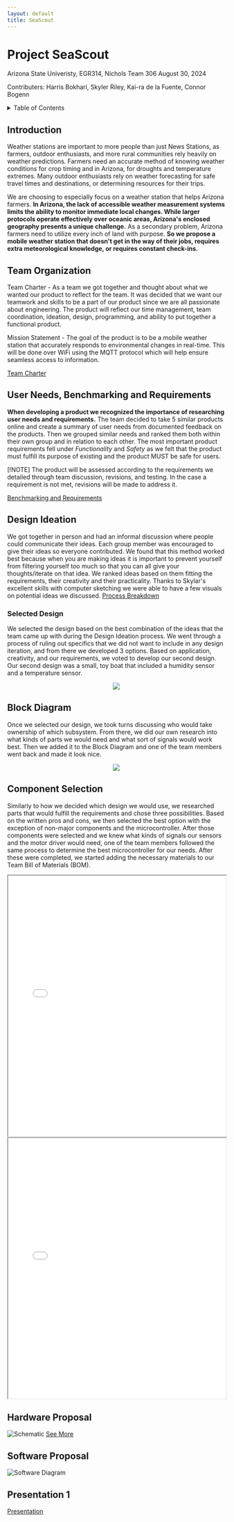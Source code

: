 ```yaml
---
layout: default
title: SeaScout
---
```

# Project SeaScout
Arizona State Univeristy, EGR314, Nichols
Team 306
August 30, 2024

Contributers:
Harris Bokhari,
Skyler Riley,
Kai-ra de la Fuente,
Connor Bogenn

<details>
    
<summary> Table of Contents </summary>
    
[Introduction](#introduction)
[Team Organization](#team-organization)
[Benchmarking](#user-needs,-benchmarking-and-requirements)
[Design Ideation](#design-ideation)
[Block Diagram](#block-diagram)
[Component Selection](#component-selection)
[Hardware Proposal](#hardware-proposal)
[Software Proposal](#software-proposal)   
    
</details>

## Introduction

Weather stations are important to more people than just News Stations, as farmers, outdoor enthusiasts, and more rural communities rely heavily on weather predictions. Farmers need an accurate method of knowing weather conditions for crop timing and in Arizona, for droughts and temperature extremes. Many outdoor enthusiasts rely on weather forecasting for safe travel times and destinations, or determining resources for their trips. 

We are choosing to especially focus on a weather station that helps Arizona farmers. **In Arizona, the lack of accessible weather measurement systems limits the ability to monitor immediate local changes. While larger protocols operate effectively over oceanic areas, Arizona's enclosed geography presents a unique challenge.** As a secondary problem, Arizona farmers need to utilize every inch of land with purpose. **So we propose a mobile weather station that doesn't get in the way of their jobs, requires extra meteorological knowledge, or requires constant check-ins.**

##  Team Organization

Team Charter - As a team we got together and thought about what we wanted our product to reflect for the team. It was decided that we want our teamwork and skills to be a part of our product since we are all passionate about engineering. The product will reflect our time management, team coordination, ideation, design, programming, and ability to put together a functional product.

Mission Statement - The goal of the product is to be a mobile weather station that accurately responds to environmental changes in real-time. This will be done over WiFi using the MQTT protocol which will help ensure seamless access to information.

[Team Charter](./team_organization.md)

## User Needs, Benchmarking and Requirements

**When developing a product we recognized the importance of researching user needs and requirements.** The team decided to take 5 similar products online and create a summary of user needs from documented feedback on the products. Then we grouped similar needs and ranked them both within their own group and in relation to each other. The most important product requirements fell under _Functionality_ and _Safety_ as we felt that the product must fulfill its purpose of existing and the product MUST be safe for users.

[!NOTE]
The product will be assessed according to the requirements we detailed through team discussion, revisions, and testing. In the case a requirement is not met, revisions will be made to address it.

[Benchmarking and Requirements](./appendix.md)

## Design Ideation

We got together in person and had an informal discussion where people could communicate their ideas. Each group member was encouraged to give their ideas so everyone contributed. We found that this method worked best because when you are making ideas it is important to prevent yourself from filtering yourself too much so that you can all give your thoughts/iterate on that idea. We ranked ideas based on them fitting the requirements, their creativity and their practicality. Thanks to Skylar's excellent skills with computer sketching we were able to have a few visuals on potential ideas we discussed. 
[Process Breakdown](./appendix.md)

### Selected Design
We selected the design based on the best combination of the ideas that the team came up with during the Design Ideation process. We went through a process of ruling out specifics that we did not want to include in any design iteration, and from there we developed 3 options. Based on application, creativity, and our requirements, we voted to develop our second design. Our second design was a small, toy boat that included a humidity sensor and a temperature sensor. 
<div align = "center">
    <img src = "https://raw.githubusercontent.com/EmbeddedJellyFish/EmbeddedJellyFish.github.io/main/docs/CAD_Rendering.png">

</div>

## Block Diagram
Once we selected our design, we took turns discussing who would take ownership of which subsystem. From there, we did our own research into what kinds of parts we would need and what sort of signals would work best. Then we added it to the Block Diagram and one of the team members went back and made it look nice.
<div align = "center">
    <img src = "https://raw.githubusercontent.com/EmbeddedJellyFish/EmbeddedJellyFish.github.io/main/docs/Block_Diagram.png">

</div>

## Component Selection
Similarly to how we decided which design we would use, we researched parts that would fulfill the requirements and chose three possibilities. Based on the written pros and cons, we then selected the best option with the exception of non-major components and the microcontroller. After those components were selected and we knew what kinds of signals our sensors and the motor driver would need, one of the team members followed the same process to determine the best microcontroller for our needs. After these were completed, we started adding the necessary materials to our Team Bill of Materials (BOM).
<iframe src="docs/Component_Selection.pdf" width="100%" height="600px">
    This browser does not support PDFs. Please download the PDF to view it: <a href="docs/Component_Selection.pdf">Download PDF</a>
</iframe>

<iframe src="docs/Microcontroller_Selection.pdf" width="100%" height="600px">
    This browser does not support PDFs. Please download the PDF to view it: <a href="docs/Microcontroller_Selection.pdf">Download PDF</a>
</iframe>

## Hardware Proposal
![Schematic](https://raw.githubusercontent.com/EmbeddedJellyFish/EmbeddedJellyFish.github.io/main/docs/Schematic.png)
[See More](./appendix.md)

## Software Proposal
![Software Diagram](https://raw.githubusercontent.com/EmbeddedJellyFish/EmbeddedJellyFish.github.io/main/docs/Software_Diagram.png)

## Presentation 1
[Presentation](./presentation.md)
